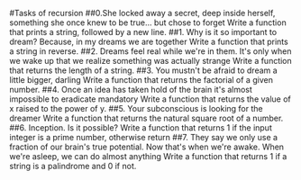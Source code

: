 #Tasks of recursion
##0.She locked away a secret, deep inside herself, something she once knew to be true... but chose to forget
Write a function that prints a string, followed by a new line.
##1. Why is it so important to dream? Because, in my dreams we are together
Write a function that prints a string in reverse.
##2. Dreams feel real while we're in them. It's only when we wake up that we realize something was actually strange
Write a function that returns the length of a string.
##3. You mustn't be afraid to dream a little bigger, darling
Write a function that returns the factorial of a given number.
##4. Once an idea has taken hold of the brain it's almost impossible to eradicate mandatory
Write a function that returns the value of x raised to the power of y.
##5. Your subconscious is looking for the dreamer
Write a function that returns the natural square root of a number.
##6. Inception. Is it possible?
Write a function that returns 1 if the input integer is a prime number, otherwise return
##7. They say we only use a fraction of our brain's true potential. Now that's when we're awake. When we're asleep, we can do almost anything
Write a function that returns 1 if a string is a palindrome and 0 if not.
